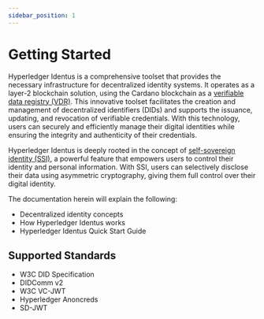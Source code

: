```yaml
---
sidebar_position: 1
---
```


# Getting Started

Hyperledger Identus is a comprehensive toolset that provides the necessary infrastructure for decentralized identity systems. It operates as a layer-2 blockchain solution, using the Cardano blockchain as a [verifiable data registry (VDR)](/docs/concepts/glossary#verifiable-data-registry). This innovative toolset facilitates the creation and management of decentralized identifiers (DIDs) and supports the issuance, updating, and revocation of verifiable credentials. With this technology, users can securely and efficiently manage their digital identities while ensuring the integrity and authenticity of their credentials.

Hyperledger Identus is deeply rooted in the concept of [self-sovereign identity (SSI)](/docs/concepts/glossary#self-sovereign-identity), a powerful feature that empowers users to control their identity and personal information. With SSI, users can selectively disclose their data using asymmetric cryptography, giving them full control over their digital identity.

The documentation herein will explain the following:

* Decentralized identity concepts
* How Hyperledger Identus works
* Hyperledger Identus Quick Start Guide

## Supported Standards
* W3C DID Specification
* DIDComm v2
* W3C VC-JWT
* Hyperledger Anoncreds
* SD-JWT

